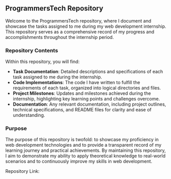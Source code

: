 ## ProgrammersTech Repository

Welcome to the ProgrammersTech repository, where I document and showcase the tasks assigned to me during my web development internship. This repository serves as a comprehensive record of my progress and accomplishments throughout the internship period.

### Repository Contents

Within this repository, you will find:

- **Task Documentation**: Detailed descriptions and specifications of each task assigned to me during the internship.
- **Code Implementations**: The code I have written to fulfill the requirements of each task, organized into logical directories and files.
- **Project Milestones**: Updates and milestones achieved during the internship, highlighting key learning points and challenges overcome.
- **Documentation**: Any relevant documentation, including project outlines, technical specifications, and README files for clarity and ease of understanding.

### Purpose

The purpose of this repository is twofold: to showcase my proficiency in web development technologies and to provide a transparent record of my learning journey and practical achievements. By maintaining this repository, I aim to demonstrate my ability to apply theoretical knowledge to real-world scenarios and to continuously improve my skills in web development.

Repository Link: 
